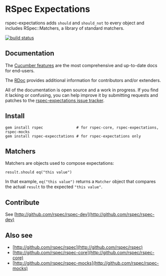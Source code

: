 # RSpec Expectations

rspec-expectations adds `should` and `should_not` to every object and includes
RSpec::Matchers, a library of standard matchers.

[![build status](http://travis-ci.org/rspec/rspec-expectations.png)](http://travis-ci.org/rspec/rspec-expectations)

## Documentation

The [Cucumber features](http://relishapp.com/rspec/rspec-expectations)
are the most comprehensive and up-to-date docs for end-users.

The [RDoc](http://rubydoc.info/gems/rspec-expectations/2.3.0/frames) provides
additional information for contributors and/or extenders.

All of the documentation is open source and a work in progress. If you find it
lacking or confusing, you can help improve it by submitting requests and
patches to the [rspec-expectations issue
tracker](https://github.com/rspec/rspec-expectations/issues).

## Install

    gem install rspec               # for rspec-core, rspec-expectations, rspec-mocks
    gem install rspec-expecctations # for rspec-expectations only

## Matchers

Matchers are objects used to compose expectations:

    result.should eq("this value")

In that example, `eq("this value")` returns a `Matcher` object that
compares the actual `result` to the expected `"this value"`.

## Contribute

See [http://github.com/rspec/rspec-dev](http://github.com/rspec/rspec-dev)

## Also see

* [http://github.com/rspec/rspec](http://github.com/rspec/rspec)
* [http://github.com/rspec/rspec-core](http://github.com/rspec/rspec-core)
* [http://github.com/rspec/rspec-mocks](http://github.com/rspec/rspec-mocks)
